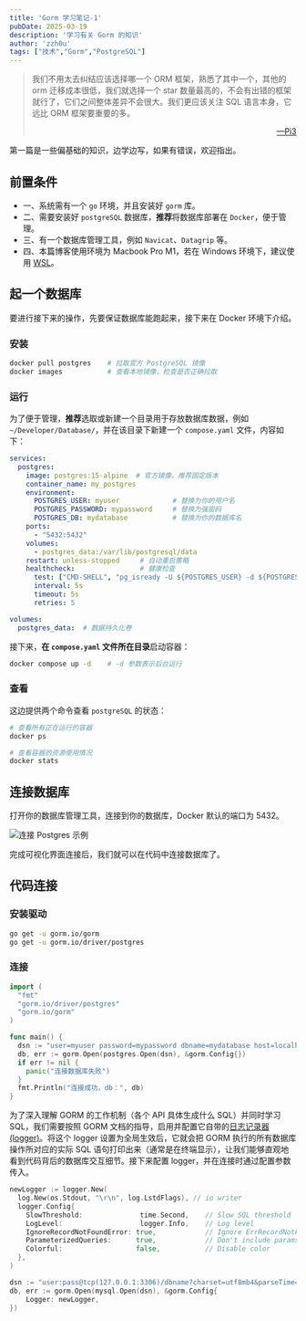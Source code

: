 ```yaml
---
title: 'Gorm 学习笔记-1'
pubDate: 2025-03-19
description: '学习有关 Gorm 的知识'
author: 'zzh0u'
tags: ["技术","Gorm","PostgreSQL"]
---
```


> 我们不用太去纠结应该选择哪一个 ORM 框架，熟悉了其中一个，其他的 orm 迁移成本很低，我们就选择一个 star 数量最高的，不会有出错的框架就行了，它们之间整体差异不会很大。我们更应该关注 SQL 语言本身，它远比 ORM 框架要重要的多。<a href="https://blog.pi3.fun/post/2025/03/gorm%E6%95%B0%E6%8D%AE%E5%BA%93%E7%BC%96%E7%A8%8B/"><p align="right">—Pi3</p></a>

第一篇是一些偏基础的知识，边学边写，如果有错误，欢迎指出。

## 前置条件

- 一、系统需有一个 `go` 环境，并且安装好 `gorm` 库。
- 二、需要安装好 `postgreSQL` 数据库，**推荐**将数据库部署在 `Docker`，便于管理。
- 三、有一个数据库管理工具，例如 `Navicat`、`Datagrip` 等。
- 四、本篇博客使用环境为 Macbook Pro M1，若在 Windows 环境下，建议使用 [WSL](https://zh.wikipedia.org/wiki/%E9%80%82%E7%94%A8%E4%BA%8ELinux%E7%9A%84Windows%E5%AD%90%E7%B3%BB%E7%BB%9F)。

## 起一个数据库

要进行接下来的操作，先要保证数据库能跑起来，接下来在 Docker 环境下介绍。

### 安装

```bash
docker pull postgres    # 拉取官方 PostgreSQL 镜像
docker images           # 查看本地镜像，检查是否正确拉取
```

### 运行

为了便于管理，**推荐**选取或新建一个目录用于存放数据库数据，例如 `~/Developer/Database/`，并在该目录下新建一个 `compose.yaml` 文件，内容如下：

```yaml
services:
  postgres:
    image: postgres:15-alpine  # 官方镜像，推荐固定版本
    container_name: my_postgres
    environment:
      POSTGRES_USER: myuser             # 替换为你的用户名
      POSTGRES_PASSWORD: mypassword     # 替换为强密码
      POSTGRES_DB: mydatabase           # 替换为你的数据库名
    ports:
      - "5432:5432"
    volumes:
      - postgres_data:/var/lib/postgresql/data
    restart: unless-stopped     # 自动重启策略
    healthcheck:                # 健康检查
      test: ["CMD-SHELL", "pg_isready -U ${POSTGRES_USER} -d ${POSTGRES_DB}"]
      interval: 5s
      timeout: 5s
      retries: 5

volumes:
  postgres_data:  # 数据持久化卷
```

接下来，**在 `compose.yaml` 文件所在目录**启动容器：

```bash
docker compose up -d    # -d 参数表示后台运行
```

### 查看

这边提供两个命令查看 `postgreSQL` 的状态：

```bash
# 查看所有正在运行的容器
docker ps

# 查看容器的资源使用情况
docker stats
```

## 连接数据库

打开你的数据库管理工具，连接到你的数据库，Docker 默认的端口为 5432。

![连接 Postgres 示例](/images/blog/link-postgres.png)

完成可视化界面连接后，我们就可以在代码中连接数据库了。

## 代码连接

### 安装驱动

```bash
go get -u gorm.io/gorm
go get -u gorm.io/driver/postgres
```

### 连接

```go
import (
  "fmt"
  "gorm.io/driver/postgres"
  "gorm.io/gorm"
)

func main() {
  dsn := "user=myuser password=mypassword dbname=mydatabase host=localhost port=5432 sslmode=disable"
  db, err := gorm.Open(postgres.Open(dsn), &gorm.Config{})
  if err != nil {
    panic("连接数据库失败")
  }
  fmt.Println("连接成功，db：", db)
}
```
为了深入理解 GORM 的工作机制（各个 API 具体生成什么 SQL）并同时学习 SQL，我们需要按照 GORM 文档的指导，启用并配置它自带的[日志记录器 (logger)](https://gorm.io/zh_CN/docs/logger.html)。将这个 logger 设置为全局生效后，它就会把 GORM 执行的所有数据库操作所对应的实际 SQL 语句打印出来（通常是在终端显示），让我们能够直观地看到代码背后的数据库交互细节。接下来配置 logger，并在连接时通过配置参数传入。

```go
newLogger := logger.New(
  log.New(os.Stdout, "\r\n", log.LstdFlags), // io writer
  logger.Config{
    SlowThreshold:              time.Second,    // Slow SQL threshold
    LogLevel:                   logger.Info,    // Log level
    IgnoreRecordNotFoundError: true,            // Ignore ErrRecordNotFound error for logger
    ParameterizedQueries:      true,            // Don't include params in the SQL log
    Colorful:                  false,           // Disable color
  },
)

dsn := "user:pass@tcp(127.0.0.1:3306)/dbname?charset=utf8mb4&parseTime=True&loc=Local"
db, err := gorm.Open(mysql.Open(dsn), &gorm.Config{
    Logger: newLogger,
})
```
